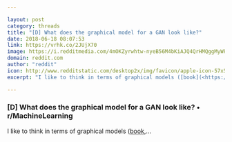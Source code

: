 ```yaml
---

layout: post
category: threads
title: "[D] What does the graphical model for a GAN look like?"
date: 2018-06-18 08:07:53
link: https://vrhk.co/2JUjX70
image: https://i.redditmedia.com/4mOKZyrwhtw-nyeB56M4bKiAJQ4QrHMQggMyWP7zyIU.jpg?w=320&s=7f26e6e9b23c1da52cd8a8d590317f3c
domain: reddit.com
author: "reddit"
icon: http://www.redditstatic.com/desktop2x/img/favicon/apple-icon-57x57.png
excerpt: "I like to think in terms of graphical models ([book](<https://mitpress.mit.edu/books/probabilistic-graphical-models>),..."

---
```


### [D] What does the graphical model for a GAN look like? • r/MachineLearning

I like to think in terms of graphical models ([book](<https://mitpress.mit.edu/books/probabilistic-graphical-models>),...